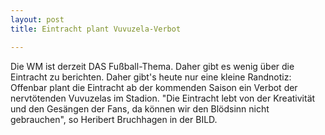```yaml
---
layout: post
title: Eintracht plant Vuvuzela-Verbot

---
```


Die WM ist derzeit DAS Fußball-Thema. Daher gibt es wenig über die Eintracht zu berichten. Daher gibt's heute nur eine kleine Randnotiz: Offenbar plant die Eintracht ab der kommenden Saison ein Verbot der nervtötenden Vuvuzelas im Stadion. "Die Eintracht lebt von der Kreativität und den Gesängen der Fans, da können wir den Blödsinn nicht gebrauchen", so Heribert Bruchhagen in der BILD. 


